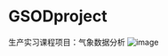 # GSODproject
生产实习课程项目：气象数据分析
![image](https://user-images.githubusercontent.com/118774347/211073582-e29994bd-63ef-4f83-9f45-40706cf75617.png)
